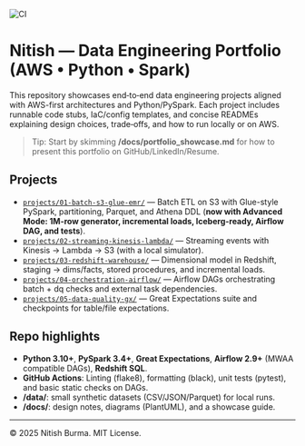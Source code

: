 ![CI](https://github.com/iamnitish26/nitish-data-eng-portfolio/actions/workflows/ci.yml/badge.svg)
# Nitish — Data Engineering Portfolio (AWS • Python • Spark)

This repository showcases end‑to‑end data engineering projects aligned with AWS-first architectures and Python/PySpark.
Each project includes runnable code stubs, IaC/config templates, and concise READMEs explaining design choices,
trade‑offs, and how to run locally or on AWS.

> Tip: Start by skimming **/docs/portfolio_showcase.md** for how to present this portfolio on GitHub/LinkedIn/Resume.

## Projects
- [`projects/01-batch-s3-glue-emr/`](projects/01-batch-s3-glue-emr) — Batch ETL on S3 with Glue-style PySpark, partitioning, Parquet, and Athena DDL (**now with Advanced Mode: 1M-row generator, incremental loads, Iceberg-ready, Airflow DAG, and tests**).
- [`projects/02-streaming-kinesis-lambda/`](projects/02-streaming-kinesis-lambda) — Streaming events with Kinesis → Lambda → S3 (with a local simulator).
- [`projects/03-redshift-warehouse/`](projects/03-redshift-warehouse) — Dimensional model in Redshift, staging → dims/facts, stored procedures, and incremental loads.
- [`projects/04-orchestration-airflow/`](projects/04-orchestration-airflow) — Airflow DAGs orchestrating batch + dq checks and external task dependencies.
- [`projects/05-data-quality-gx/`](projects/05-data-quality-gx) — Great Expectations suite and checkpoints for table/file expectations.

## Repo highlights
- **Python 3.10+**, **PySpark 3.4+**, **Great Expectations**, **Airflow 2.9+** (MWAA compatible DAGs), **Redshift SQL**.
- **GitHub Actions**: Linting (flake8), formatting (black), unit tests (pytest), and basic static checks on DAGs.
- **/data/**: small synthetic datasets (CSV/JSON/Parquet) for local runs.
- **/docs/**: design notes, diagrams (PlantUML), and a showcase guide.

---

© 2025 Nitish Burma. MIT License.
